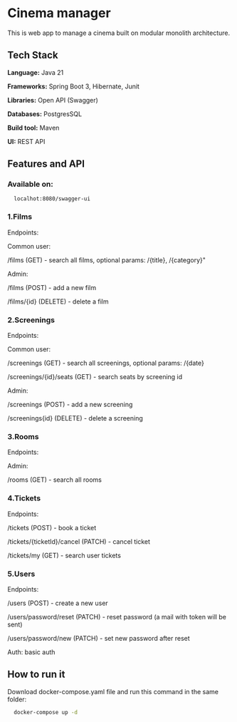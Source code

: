 
# Cinema manager

This is web app to manage a cinema built on modular monolith architecture.




## Tech Stack

**Language:** Java 21

**Frameworks:** Spring Boot 3, Hibernate, Junit

**Libraries:** Open API (Swagger)

**Databases:** PostgresSQL

**Build tool:** Maven

**UI:** REST API


## Features and API

### Available on:
```http
  localhot:8080/swagger-ui
```

### 1.Films

Endpoints:

Common user:

/films (GET) - search all films, optional params: /{title}, /{category}"

Admin:

/films (POST) - add a new film

/films/{id} (DELETE) - delete a film

### 2.Screenings

Endpoints:

Common user:

/screenings (GET) - search all screenings, optional params: /{date}

/screenings/{id}/seats (GET) - search seats by screening id

Admin:

/screenings (POST) - add a new screening

/screenings{id} (DELETE) - delete a screening

### 3.Rooms

Endpoints:

Admin:

/rooms (GET) - search all rooms

### 4.Tickets

Endpoints:

/tickets (POST) - book a ticket

/tickets/{ticketId}/cancel (PATCH) - cancel ticket

/tickets/my (GET) - search user tickets

### 5.Users

Endpoints:

/users (POST) - create a new user

/users/password/reset (PATCH) - reset password (a mail with token will be sent)

/users/password/new (PATCH) - set new password after reset

Auth: basic auth

## How to run it

Download docker-compose.yaml file and run this command in the same folder:

```bash
  docker-compose up -d
```
    